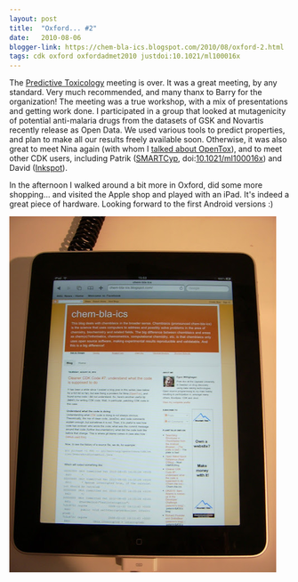 ```yaml
---
layout: post
title:  "Oxford... #2"
date:   2010-08-06
blogger-link: https://chem-bla-ics.blogspot.com/2010/08/oxford-2.html
tags: cdk oxford oxfordadmet2010 justdoi:10.1021/ml100016x
---
```


The [Predictive Toxicology](http://chem-bla-ics.blogspot.com/2010/08/oxford.html) meeting is over. It was a great meeting, by any standard.
Very much recommended, and many thanx to Barry for the organization! The meeting was a true workshop, with a mix of presentations and getting
work done. I participated in a group that looked at mutagenicity of potential anti-malaria drugs from the datasets of GSK and Novartis recently
release as Open Data. We used various tools to predict properties, and plan to make all our results freely available soon. Otherwise, it was
also great to meet Nina again (with whom I [talked about OpenTox](https://chem-bla-ics.blogspot.com/2010/08/using-bioclipse-to-upload-data-to.html)),
and to meet other CDK users, including Patrik ([SMARTCyp](http://www.farma.ku.dk/smartcyp/),
doi:[10.1021/ml100016x](https://doi.org/10.1021/ml100016x)) and David ([Inkspot](http://inkspotscience.com/)).

In the afternoon I walked around a bit more in Oxford, did some more shopping... and visited the Apple shop and played with an iPad. It's
indeed a great piece of hardware. Looking forward to the first Android versions :)

![](/assets/images/DSCI0107.JPG)

